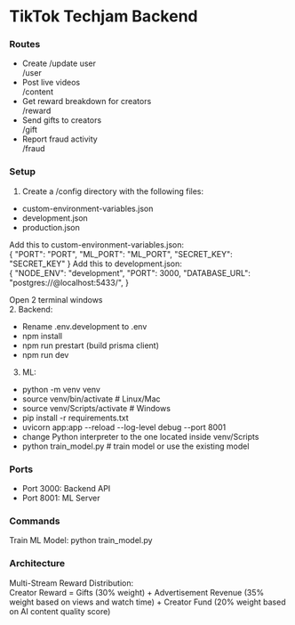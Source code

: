 # TikTok Techjam Backend

### Routes
- Create /update user  
/user
- Post live videos  
/content
- Get reward breakdown for creators  
/reward
- Send gifts to creators  
/gift
- Report fraud activity  
/fraud

### Setup  
1. Create a /config directory with the following files:
- custom-environment-variables.json
- development.json
- production.json

Add this to custom-environment-variables.json:  
{
    "PORT": "PORT",
    "ML_PORT": "ML_PORT",
    "SECRET_KEY": "SECRET_KEY"
}
Add this to development.json:  
{
	"NODE_ENV": "development",
	"PORT": 3000,
	"DATABASE_URL": "postgres://<password>@localhost:5433/<database-name>",
}

Open 2 terminal windows  
2. Backend:  
- Rename .env.development to .env
- npm install
- npm run prestart (build prisma client)
- npm run dev  

3. ML:  
- python -m venv venv
- source venv/bin/activate  # Linux/Mac
- source venv/Scripts/activate  # Windows
- pip install -r requirements.txt
- uvicorn app:app --reload --log-level debug --port 8001
- change Python interpreter to the one located inside venv/Scripts
- python train_model.py  # train model or use the existing model

### Ports
- Port 3000: Backend API
- Port 8001: ML Server

### Commands
Train ML Model: python train_model.py

### Architecture
Multi-Stream Reward Distribution:  
Creator Reward =  Gifts (30% weight) + Advertisement Revenue (35% weight based on views and watch time) + Creator Fund (20% weight based on AI content quality score)
